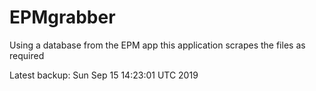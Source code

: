 # EPMgrabber
Using a database from the EPM app this application scrapes the files as required


Latest backup: Sun Sep 15 14:23:01 UTC 2019
